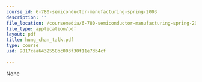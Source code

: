 ```yaml
---
course_id: 6-780-semiconductor-manufacturing-spring-2003
description: ''
file_location: /coursemedia/6-780-semiconductor-manufacturing-spring-2003/9817caa6432558bc003f30f11e7db4cf_hung_chan_talk.pdf
file_type: application/pdf
layout: pdf
title: hung_chan_talk.pdf
type: course
uid: 9817caa6432558bc003f30f11e7db4cf

---
```

None